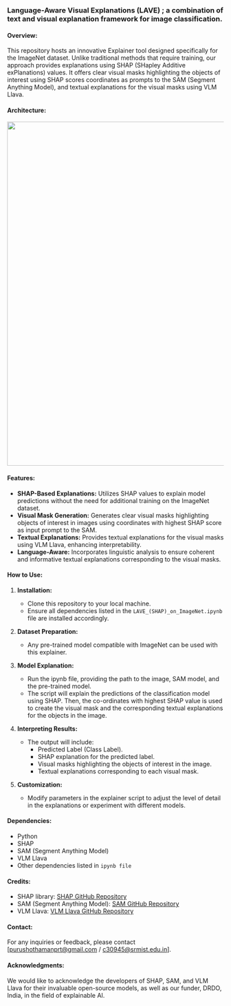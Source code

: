 ### Language-Aware Visual Explanations (LAVE) ; a combination of text and visual explanation framework for image classification.

#### Overview:
This repository hosts an innovative Explainer tool designed specifically for the ImageNet dataset. Unlike traditional methods that require training, our approach provides explanations using SHAP (SHapley Additive exPlanations) values. It offers clear visual masks highlighting the objects of interest using SHAP scores coordinates as prompts to the SAM (Segment Anything Model), and textual explanations for the visual masks using VLM Llava.

#### Architecture:

<p align="center">
<img src= "https://github.com/Purushothaman-natarajan/LAVE-Explainer/blob/main/data/Architecture%20SHAP.jpg" width="800" />
</p>

#### Features:
- **SHAP-Based Explanations:** Utilizes SHAP values to explain model predictions without the need for additional training on the ImageNet dataset.
- **Visual Mask Generation:** Generates clear visual masks highlighting objects of interest in images using coordinates with highest SHAP score as input prompt to the SAM.
- **Textual Explanations:** Provides textual explanations for the visual masks using VLM Llava, enhancing interpretability.
- **Language-Aware:** Incorporates linguistic analysis to ensure coherent and informative textual explanations corresponding to the visual masks.

#### How to Use:
1. **Installation:**
   - Clone this repository to your local machine.
   - Ensure all dependencies listed in the `LAVE_(SHAP)_on_ImageNet.ipynb` file are installed accordingly.

2. **Dataset Preparation:**
   - Any pre-trained model compatible with ImageNet can be used with this explainer.

3. **Model Explanation:**
   - Run the ipynb file, providing the path to the image, SAM model, and the pre-trained model.
   - The script will explain the predictions of the classification model using SHAP. Then, the co-ordinates with highest SHAP value is used to create the visual mask and the corresponding textual explanations for the objects in the image.

4. **Interpreting Results:**
   - The output will include:
     - Predicted Label (Class Label).
     - SHAP explanation for the predicted label. 
     - Visual masks highlighting the objects of interest in the image.
     - Textual explanations corresponding to each visual mask.

5. **Customization:**
   - Modify parameters in the explainer script to adjust the level of detail in the explanations or experiment with different models.

#### Dependencies:
- Python
- SHAP
- SAM (Segment Anything Model)
- VLM Llava
- Other dependencies listed in `ipynb file`

#### Credits:
- SHAP library: [SHAP GitHub Repository](https://github.com/slundberg/shap)
- SAM (Segment Anything Model): [SAM GitHub Repository](https://github.com/samteam/sam)
- VLM Llava: [VLM Llava GitHub Repository](https://github.com/VLM-Llava/vlm-llava)

#### Contact:
For any inquiries or feedback, please contact [purushothamanprt@gmail.com / c30945@srmist.edu.in].

#### Acknowledgments:
We would like to acknowledge the developers of SHAP, SAM, and VLM Llava for their invaluable open-source models, as well as our funder, DRDO, India, in the field of explainable AI.

